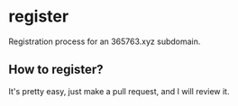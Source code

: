 # register
Registration process for an 365763.xyz subdomain.

## How to register?
It's pretty easy, just make a pull request, and I will review it.
